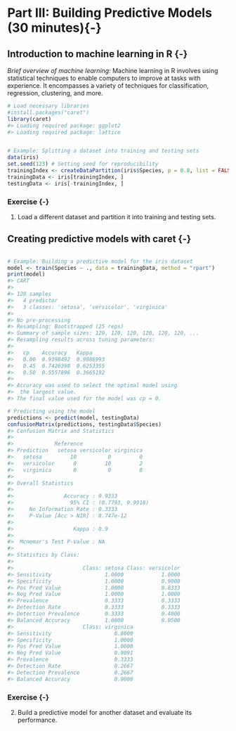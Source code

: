 # Part III: Building Predictive Models (30 minutes){-}
## Introduction to machine learning in R {-}

*Brief overview of machine learning:* Machine learning in R involves using statistical techniques to enable computers to improve at tasks with experience. It encompasses a variety of techniques for classification, regression, clustering, and more.


```r
# Load necessary libraries
#install.packages("caret")
library(caret)
#> Loading required package: ggplot2
#> Loading required package: lattice


# Example: Splitting a dataset into training and testing sets
data(iris)
set.seed(123) # Setting seed for reproducibility
trainingIndex <- createDataPartition(iris$Species, p = 0.8, list = FALSE)
trainingData <- iris[trainingIndex, ]
testingData <- iris[-trainingIndex, ]

```

### Exercise {-}

1. Load a different dataset and partition it into training and testing sets.

## Creating predictive models with caret {-}


```r

# Example: Building a predictive model for the iris dataset
model <- train(Species ~ ., data = trainingData, method = "rpart")
print(model)
#> CART 
#> 
#> 120 samples
#>   4 predictor
#>   3 classes: 'setosa', 'versicolor', 'virginica' 
#> 
#> No pre-processing
#> Resampling: Bootstrapped (25 reps) 
#> Summary of sample sizes: 120, 120, 120, 120, 120, 120, ... 
#> Resampling results across tuning parameters:
#> 
#>   cp    Accuracy   Kappa    
#>   0.00  0.9398492  0.9086993
#>   0.45  0.7426390  0.6253355
#>   0.50  0.5557896  0.3665192
#> 
#> Accuracy was used to select the optimal model using
#>  the largest value.
#> The final value used for the model was cp = 0.

# Predicting using the model
predictions <- predict(model, testingData)
confusionMatrix(predictions, testingData$Species)
#> Confusion Matrix and Statistics
#> 
#>             Reference
#> Prediction   setosa versicolor virginica
#>   setosa         10          0         0
#>   versicolor      0         10         2
#>   virginica       0          0         8
#> 
#> Overall Statistics
#>                                           
#>                Accuracy : 0.9333          
#>                  95% CI : (0.7793, 0.9918)
#>     No Information Rate : 0.3333          
#>     P-Value [Acc > NIR] : 8.747e-12       
#>                                           
#>                   Kappa : 0.9             
#>                                           
#>  Mcnemar's Test P-Value : NA              
#> 
#> Statistics by Class:
#> 
#>                      Class: setosa Class: versicolor
#> Sensitivity                 1.0000            1.0000
#> Specificity                 1.0000            0.9000
#> Pos Pred Value              1.0000            0.8333
#> Neg Pred Value              1.0000            1.0000
#> Prevalence                  0.3333            0.3333
#> Detection Rate              0.3333            0.3333
#> Detection Prevalence        0.3333            0.4000
#> Balanced Accuracy           1.0000            0.9500
#>                      Class: virginica
#> Sensitivity                    0.8000
#> Specificity                    1.0000
#> Pos Pred Value                 1.0000
#> Neg Pred Value                 0.9091
#> Prevalence                     0.3333
#> Detection Rate                 0.2667
#> Detection Prevalence           0.2667
#> Balanced Accuracy              0.9000
```

### Exercise {-}

2. Build a predictive model for another dataset and evaluate its performance.

